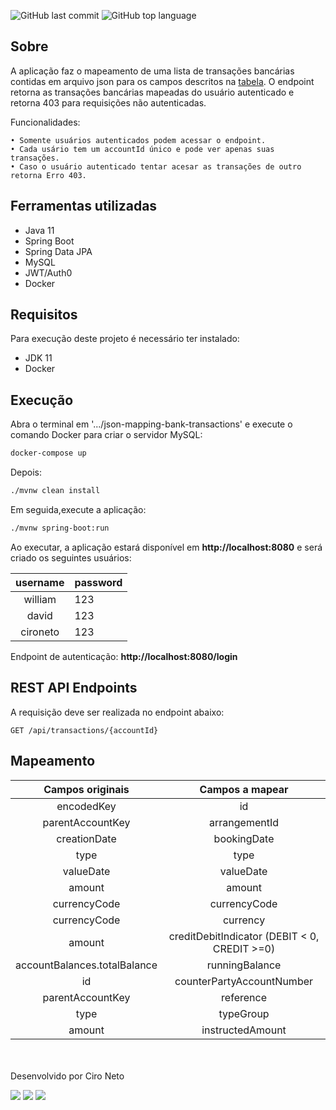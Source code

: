 ![GitHub last commit](https://img.shields.io/github/last-commit/cironeto/json-mapping-bank-transactions?style=flat-square)
![GitHub top language](https://img.shields.io/github/languages/top/cironeto/json-mapping-bank-transactions?style=flat-square)

## Sobre
A aplicação faz o mapeamento de uma lista de 
transações bancárias contidas em arquivo json
para os campos descritos na [tabela](https://github.com/cironeto/json-mapping-bank-transactions#mapeamento).
O endpoint retorna as transações bancárias mapeadas
do usuário autenticado e retorna 403 para requisições
não autenticadas.


Funcionalidades:

    • Somente usuários autenticados podem acessar o endpoint.
    • Cada usário tem um accountId único e pode ver apenas suas transações.
    • Caso o usuário autenticado tentar acesar as transações de outro retorna Erro 403.


## Ferramentas utilizadas
- Java 11
- Spring Boot
- Spring Data JPA
- MySQL
- JWT/Auth0
- Docker


## Requisitos
Para execução deste projeto é necessário ter instalado:
- JDK 11
- Docker

## Execução
Abra o terminal em 
'.../json-mapping-bank-transactions' 
e execute o comando Docker para criar o servidor MySQL:
```sh
docker-compose up
```
Depois:
```sh
./mvnw clean install
```
Em seguida,execute a aplicação:

```sh
./mvnw spring-boot:run
```


Ao executar, a aplicação estará disponível 
em **http://localhost:8080** e será criado os seguintes usuários:

|   username   |   password|
|:------------:|:----------|
| william      | 123       |
| david        | 123       |
| cironeto     | 123       |

Endpoint de autenticação: **http://localhost:8080/login**


## REST API Endpoints
A requisição deve ser realizada no endpoint abaixo:


`GET /api/transactions/{accountId}`

## Mapeamento

|        Campos originais      	|             Campos a mapear          	|
|:----------------------------:	|:--------------------------------------------:	|
| encodedKey                   	| id                                           	|
| parentAccountKey             	| arrangementId                                	|
| creationDate                 	| bookingDate                                  	|
| type                         	| type                                         	|
| valueDate                    	| valueDate                                    	|
| amount                       	| amount                                       	|
| currencyCode                 	| currencyCode                                 	|
| currencyCode                 	| currency                                     	|
| amount                       	| creditDebitIndicator (DEBIT < 0, CREDIT >=0) 	|
| accountBalances.totalBalance 	| runningBalance                               	|
| id                           	| counterPartyAccountNumber                    	|
| parentAccountKey             	| reference                                    	|
| type                         	| typeGroup                                    	|
| amount                        | instructedAmount                              |

<br><br>
Desenvolvido por Ciro Neto
<div> 
<a href="https://api.whatsapp.com/send?phone=5519992582741" target="_blank"><img src="https://img.shields.io/badge/WhatsApp-25D366?style=for-the-badge&logo=whatsapp&logoColor=white" target="_blank"></a> 
<a href="https://www.linkedin.com/in/cironeto/" target="_blank"><img src="https://img.shields.io/badge/-LinkedIn-%230077B5?style=for-the-badge&logo=linkedin&logoColor=white" target="_blank"></a> 
<a href = "mailto:ciro.neto16@gmail.com"><img src="https://img.shields.io/badge/-Gmail-%23333?style=for-the-badge&logo=gmail&logoColor=white" target="_blank"></a>
</div>



